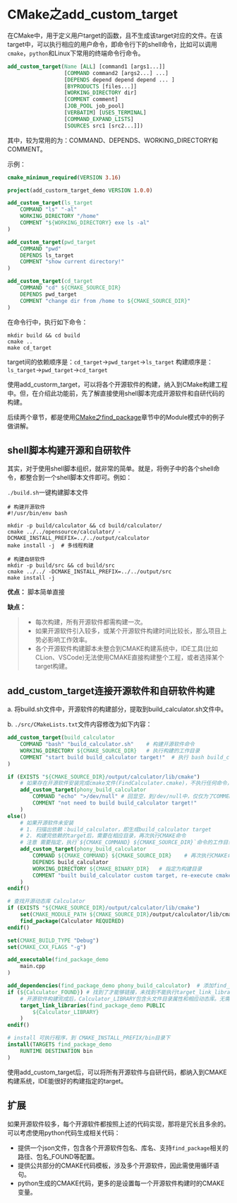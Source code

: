 # CMake之add_custom_target

在CMake中，用于定义用户target的函数，且不生成该target对应的文件。在该target中，可以执行相应的用户命令，即命令行下的shell命令，比如可以调用`cmake`，`python`和Linux下常用的终端命令行命令。

```cmake
add_custom_target(Name [ALL] [command1 [args1...]]
                  [COMMAND command2 [args2...] ...]
                  [DEPENDS depend depend depend ... ]
                  [BYPRODUCTS [files...]]
                  [WORKING_DIRECTORY dir]
                  [COMMENT comment]
                  [JOB_POOL job_pool]
                  [VERBATIM] [USES_TERMINAL]
                  [COMMAND_EXPAND_LISTS]
                  [SOURCES src1 [src2...]])
```

其中，较为常用的为：COMMAND、DEPENDS、WORKING_DIRECTORY和COMMENT。

示例：

```cmake
cmake_minimum_required(VERSION 3.16)

project(add_custorm_target_demo VERSION 1.0.0)

add_custom_target(ls_target 
    COMMAND "ls" "-al"
    WORKING_DIRECTORY "/home"
    COMMENT "${WORKING_DIRECTORY} exe ls -al"
)

add_custom_target(pwd_target 
    COMMAND "pwd"
    DEPENDS ls_target
    COMMENT "show current directory!"
)

add_custom_target(cd_target 
    COMMAND "cd" ${CMAKE_SOURCE_DIR}
    DEPENDS pwd_target
    COMMENT "change dir from /home to ${CMAKE_SOURCE_DIR}"
)
```

在命令行中，执行如下命令：

```shell
mkdir build && cd build
cmake ..
make cd_target
```

target间的依赖顺序是：`cd_target`->`pwd_target`->`ls_target`
构建顺序是：`ls_target`->`pwd_target`->`cd_target`


使用add_custorm_target，可以将各个开源软件的构建，纳入到CMake构建工程中。但，在介绍此功能前，先了解直接使用shell脚本完成开源软件和自研代码的构建。

后续两个章节，都是使用[CMake之find_package](07_CMake之find_package.md)章节中的Module模式中的例子做讲解。

## shell脚本构建开源和自研软件

其实，对于使用shell脚本组织，就非常的简单。就是，将例子中的各个shell命令，都整合到一个shell脚本文件即可。例如：

`./build.sh`一键构建脚本文件

```shell
# 构建开源软件
#!/usr/bin/env bash

mkdir -p build/calculator && cd build/calculator/
cmake ../../opensource/calculator/ -DCMAKE_INSTALL_PREFIX=../../output/calculator
make install -j  # 多线程构建

# 构建自研软件
mkdir -p build/src && cd build/src
cmake ../../ -DCMAKE_INSTALL_PREFIX=../../output/src
make install -j
```

**优点：** 脚本简单直接

**缺点：** 
> * 每次构建，所有开源软件都需构建一次。
> * 如果开源软件引入较多，或某个开源软件构建时间比较长，那么项目上势必影响工作效率。
> * 各个开源软件构建脚本未整合到CMAKE构建系统中，IDE工具(比如CLion、VSCode)无法使用CMAKE直接构建整个工程，或者选择某个target构建。


## add_custom_target连接开源软件和自研软件构建

a. 将build.sh文件中，开源软件的构建部分，提取到build_calculator.sh文件中。

b. `./src/CMakeLists.txt`文件内容修改为如下内容：

```cmake
add_custom_target(build_calculator
    COMMAND "bash" "build_calculator.sh"    # 构建开源软件命令
    WORKING_DIRECTORY ${CMAKE_SOURCE_DIR}   # 执行构建的工作目录
    COMMENT "start build build_calculator target!"  # 执行 bash build_calculater.sh 命令前的提示信息
)

if (EXISTS "${CMAKE_SOURCE_DIR}/output/calculator/lib/cmake")
    # 如果存在开源软件安装完成cmake文件(FindCalculater.cmake)，不执行任何命令，仅提示和保证后续流程归一化，需包含`phony_build_calculator` 伪target。
    add_custom_target(phony_build_calculator
        COMMAND "echo" ">/dev/null" # 回显空，到/dev/null中，仅仅为了COMMENT中的内容能显示
        COMMENT "not need to build build_calculator target!"
    )
else()
    # 如果开源软件未安装
    # 1. 扫描出依赖：build_calculator，即生成build_calculator target
    # 2. 构建完依赖的target后，需要在相应目录，再次执行CMAKE命令
    # 注意 需要指定，执行`${CMAKE_COMMAND} ${CMAKE_SOURCE_DIR}`命令的工作目录，${CMAKE_COMMAND} ${CMAKE_SOURCE_DIR}`
    add_custom_target(phony_build_calculator
        COMMAND ${CMAKE_COMMAND} ${CMAKE_SOURCE_DIR}    # 再次执行CMAKE命令
        DEPENDS build_calculator
        WORKING_DIRECTORY ${CMAKE_BINARY_DIR}   # 指定为构建目录
        COMMENT "built build_calculator custom target, re-execute cmake command!"
    )
endif()

# 查找开源动态库 Calculator
if (EXISTS "${CMAKE_SOURCE_DIR}/output/calculator/lib/cmake")
    set(CMAKE_MODULE_PATH ${CMAKE_SOURCE_DIR}/output/calculator/lib/cmake)
    find_package(Calculator REQUIRED)
endif()

set(CMAKE_BUILD_TYPE "Debug")
set(CMAKE_CXX_FLAGS "-g")

add_executable(find_package_demo 
    main.cpp
)

add_dependencies(find_package_demo phony_build_calculator)  # 添加find_package_demo和phony_build_calculator依赖关系。
if (${Calculator_FOUND}) # 找到了才能够链接，未找到不能执行target_link_libraries，否则容易引起构建错误。
    # 开源软件构建完成后，Calculator_LIBRARY包含头文件目录属性和相应动态库。无需额外提供头文件目录。
    target_link_libraries(find_package_demo PUBLIC
        ${Calculator_LIBRARY}
    )
endif()

# install 可执行程序，到 CMAKE_INSTALL_PREFIX/bin目录下
install(TARGETS find_package_demo
    RUNTIME DESTINATION bin
)
```

使用add_custom_target后，可以将所有开源软件与自研代码，都纳入到CMAKE构建系统，IDE能很好的构建指定的target。

## 扩展

如果开源软件较多，每个开源软件都按照上述的代码实现，那将是冗长且多余的。可以考虑使用python代码生成相关代码：

* 提供一个json文件，包含各个开源软件包名、库名、支持`find_package`相关的路径、包名_FOUND等配置。
* 提供公共部分的CMAKE代码模板，涉及多个开源软件，因此需使用循环语句。
* python生成的CMAKE代码，更多的是设置每一个开源软件构建时的CMAKE变量。
